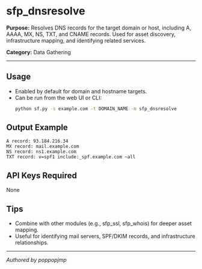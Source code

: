 # sfp_dnsresolve

**Purpose:**
Resolves DNS records for the target domain or host, including A, AAAA, MX, NS, TXT, and CNAME records. Used for asset discovery, infrastructure mapping, and identifying related services.

**Category:** Data Gathering

---

## Usage
- Enabled by default for domain and hostname targets.
- Can be run from the web UI or CLI:
  ```sh
  python sf.py -s example.com -t DOMAIN_NAME -m sfp_dnsresolve
  ```

## Output Example
```
A record: 93.184.216.34
MX record: mail.example.com
NS record: ns1.example.com
TXT record: v=spf1 include:_spf.example.com ~all
```

## API Keys Required
None

## Tips
- Combine with other modules (e.g., sfp_ssl, sfp_whois) for deeper asset mapping.
- Useful for identifying mail servers, SPF/DKIM records, and infrastructure relationships.

---

*Authored by poppopjmp*
